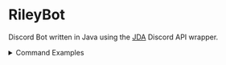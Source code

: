 # RileyBot

Discord Bot written in Java using the [JDA](https://github.com/DV8FromTheWorld/JDA) Discord API wrapper.
<details>
  <summary>Command Examples</summary>

  ## Commands
  <details>
  <summary>Stocks Command</summary>
 
  ### Description
  Uses the [Finnhub](https://finnhub.io/) and [Messari](https://messari.io/) APIs to search for and display stock/crypto currency prices.
  
  [View code](src/main/java/Command/Commands/StocksCommand.java)

  ### Usage
  `$query` where `query` is a stock/crypto symbol, company name, or ID.

  Alternatively, `$stock query` or `$crypto query` may be used to search specifically for stock or crypto.

  If a singular matching symbol is found, the market data for that symbol is displayed, otherwise a pageable message containing the search results will be shown.

  #### Example(s)
  ![alt text](src/main/resources/Readme/StocksCommand/single_result.gif "Single result")
  ![alt text](src/main/resources/Readme/StocksCommand/search_results.gif "Multiple results")
  </details>
  <details>
  <summary>Blitz Command</summary>
 
  ### Description
  Uses the [Blitz.gg](https://blitz.gg/) API to display League of Legends champion build data.
  
  [View code](src/main/java/Command/Commands/BlitzCommand.java)

  ### Usage
  `blitz [champion] [role]` where `champion` is the name of a champion and `role` is the name of a role.

  #### Example(s)
  ![alt text](src/main/resources/Readme/BlitzCommand/champion_search.gif "Darius champion build")
  </details>
    <details>
  <summary>Match History Command</summary>
 
  ### Description
  Uses the [COD API](https://github.com/Lierrmm/Node-CallOfDuty) to display a player's match history in Modern Warfare/Cold War.
  
  [View code](src/main/java/Command/Structure/MatchHistoryCommand.java)

  ### Usage
  `[platform] [trigger] [name] [match ID]` where `platform` is one of `XBOX, XBL, PSN, BATTLE` (optional & assumed to be Battle.net), `trigger` is one of `mwhistory, cwhistory` (depending on the game), `name` is the player name to search, and `match ID` is optional however when specified will display the player's stats for a specific match.

  #### Example(s)
  ![alt text](src/main/resources/Readme/MatchHistoryCommand/match_history.gif "View match history")
  ![alt text](src/main/resources/Readme/MatchHistoryCommand/specific_match.gif "View specific match")
  </details>
    <details>
  <summary>Deal or No Deal Command</summary>
 
  ### Description
  Play a game of Deal or No Deal using a programmatically built image as the UI.
  
  [View code](src/main/java/Command/Commands/DealOrNoDealCommand.java)

  ### Usage
  `dd start` to begin a game
  
  `dd select [case #]` to select your case
  
  `dd open [case #]` to open a case
  
  `dd [deal/no deal]` to make/deny a deal
  
  `dd forfeit` to end a game
 
  #### Example(s)
  ![alt text](src/main/resources/Readme/DealOrNoDealCommand/playing.gif "Playing Deal or No Deal")
  </details>
   <details>
  <summary>Dictionary Command</summary>
 
  ### Description
  Uses the Merriam-Webster dictionary to display definitions of a given word, pairs the definition with a random image found using the [Unsplash API - Search photos by keyword endpoint](https://unsplash.com/documentation#search-photos) (with the dictionary word as the keyword).
  
  [View code](src/main/java/Command/Commands/DictionaryCommand.java)

  ### Usage
  `define [word]` where `word` is the word to find in the dictionary.
  If more than one word is found, the results will be displayed in a pageable message.

  #### Example(s)
  ![alt text](src/main/resources/Readme/DictionaryCommand/definition.gif "Word definition")
  ![alt text](src/main/resources/Readme/DictionaryCommand/multiple_definitions.gif "Multiple results")
  </details>
     <details>
  <summary>Grand Exchange Command</summary>
 
  ### Description
  Uses the [OSRS Wiki Grand Exchange API](https://oldschool.runescape.wiki/w/RuneScape:Real-time_Prices) to search for & display item prices.
  
  [View code](src/main/java/Command/Commands/GrandExchangeCommand.java)

  ### Usage
  `g.e [query]` where `query` is either the name or ID of an item.
  If more than one item is found, the results will be displayed in a pageable message.

  #### Example(s)
  ![alt text](src/main/resources/Readme/GrandExchangeCommand/item_price.gif "Item price")
  ![alt text](src/main/resources/Readme/GrandExchangeCommand/multiple_items.gif "Multiple results")
  </details>
       <details>
  <summary>Gunfight Command</summary>
 
  ### Description
  Win/loss tracker for Modern Warfare. Buttons are used to add wins & losses, results are saved to a leaderboard.
  
  [View code](src/main/java/Command/Commands/Passive/GunfightCommand.java)

  ### Usage
  `gunfight!` to begin a session or to re-send the tracker message.
         
  `leaderboard!` to view the leaderboard.
         
  `leaderboard! [#]` to view a specific session from the leaderboard.

  #### Example(s)
  ![alt text](src/main/resources/Readme/GunfightCommand/tracker.gif "Using the tracker")
  ![alt text](src/main/resources/Readme/GunfightCommand/leaderboard.gif "Viewing the leaderboard")
 </details>
         <details>
  <summary>Hangman Command</summary>
 
  ### Description
  Play a game of Hangman using a programmatically built image as the UI. The gallows is randomly selected from a variety of options. Either choose a word to play or get the bot to pick one from the dictionary.
  
  [View code](src/main/java/Command/Commands/HangmanCommand.java)

  ### Usage
  `hm start [word]` to start a game using the given `word`.
           
  `hm ai` to start a game with a word the bot picks from the dictionary.
           
  `hm stop` to forfeit the game.
  
  `hm hint` to unlock a letter in the word.

  #### Example(s)
  ![alt text](src/main/resources/Readme/HangmanCommand/playing.gif "Playing Hangman with a dictionary selected word")
 </details>
           <details>
  <summary>LOL Lookup Command</summary>
 
  ### Description
 Uses the [Riot Gamees API](https://developer.riotgames.com/apis) to look up a player's League of Legends stats and build an image displaying them.
  
  [View code](src/main/java/Command/Commands/Lookup/LOLLookupCommand.java)

  ### Usage
  `[region] lollookup [name]` where `region` is the optional region code e.g `oce` (region is assumed to be oce), and `name` is the player's summoner name.  
  
  #### Example(s)
  ![alt text](src/main/resources/Readme/LOLLookupCommand/lookup.gif "Looking up player stats")
 </details>
           <details>
  <summary>Execute Order 66 Command</summary>
 
  ### Description
This command uses a role named `target`.
             
This role is applied to all members when they join and may be manually added/removed as with any role.
             
Typing `kill list` will send a private message to the user displaying the list of members who are targeted.
             
By typing `execute order 66`, the bot will join the voice channel and play a random audio clip before kicking all members on the list. (Members who the bot cannot kick will be removed from the list prior to executing).
             
Kicked members will be sent a message with an invite back to the server.
  
  [View code](src/main/java/Command/Commands/ExecuteOrder/ExecuteOrder66Command.java)

  ### Usage
`kill list` to view targeted members.
             
`execute order 66` to kick the targeted members.
  
  #### Example(s)

  https://user-images.githubusercontent.com/42688609/122846622-5c0ff880-d35a-11eb-9420-842282f0c7d4.mp4
             
  ![alt text](src/main/resources/Readme/ExecuteOrder66Command/apology.png "Apology to the kicked member")

 </details>
             <details>
  <summary>Millionaire Command</summary>
 
  ### Description
This command allows the user to play a game of Who Wants to Be a Millionaire.
Buttons are used to answer questions/use the lifeline and winnings are saved in to a bank which is ranked on a leaderboard.
               
The questions are retrieved from the [Open Trivia DB](https://opentdb.com/) and are of random difficulty/topics.
  
  [View code](src/main/java/Command/Commands/MillionaireCommand.java)

  ### Usage
`millionaire start` to start the game.
               
`millionaire forfeit` to forfeit the game (keeping the winnings up until that point).
               
`millionaire bank` to view your bank.
               
`millionaire bank [@someone]` to view another member's bank (where `@someone` is the @mention of another member).
               
`millionaire leaderboard` to view the bank leaderboard
  
  #### Example(s)
             
  ![alt text](src/main/resources/Readme/MillionaireCommand/playing.gif "Playing Who Wants to Be a Millionaire")
  ![alt text](src/main/resources/Readme/MillionaireCommand/bank.gif "Viewing bank")
  ![alt text](src/main/resources/Readme/MillionaireCommand/leaderboard.gif "Viewing the leaderboard")

 </details>
           <details>
  <summary>MW Lookup Command</summary>
 
  ### Description

 Uses the [COD API](https://github.com/Lierrmm/Node-CallOfDuty) to look up a player's Modern Warfare stats and build an image displaying them. This image displays the player's best (most used) weapons, streaks, equipment, field upgrade, and commendations, alongside their Win/Loss and Kill/Death ratios.
  
  An optional query may be provided to display only a specific stat e.g a specific weapon or streak.
             
  [View code](src/main/java/Command/Commands/Lookup/MWStatsCommand.java)

  ### Usage
  `[platform] mwlookup [name]` where `platform` is one of `XBOX, XBL, PSN, BATTLE` (optional & assumed to be Battle.net), and `name` is the player name to search.
  
  Alternatively, `[platform] mwlookup [name] +[query]` may be provided, where `platform` and `name` are as above, and `query` is the name of a stat to display e.g `+bradley` to display only the player's Infantry Assault Vehicle stats.
             
  #### Example(s)
  ![alt text](src/main/resources/Readme/MWLookupCommand/full_lookup.gif "Looking up player's full stats")
  ![alt text](src/main/resources/Readme/MWLookupCommand/specific_lookup.gif "Looking up a specific stat for the player")
          <details>
          <summary>Player stats image</summary>
              ![alt text](src/main/resources/Readme/MWLookupCommand/stats.png "Player stats image")
         </details>
          <details>
          <summary>Specific stats image</summary>
              ![alt text](src/main/resources/Readme/MWLookupCommand/specific.png "Specific stats image")
         </details>
 </details>
             <details>
  <summary>MW Random Command</summary>
 
  ### Description
Generate a random Modern Warfare loadout and build an image to display it. Assign a random name to the loadout.
               
The generated loadout abides by all in-game restrictions e.g 2 primary weapons if the `overkill` perk is rolled. This also applies to the weapon attachments, where if a rolled attachment blocks another attachment category e.g a `barrel` attachment blocking the `muzzle` category, no `muzzle` category attachments will be added.
               
A short [comment](src/main/java/COD/LoadoutAnalysis.java) about the loadout is generated and appended to the message.
               
  Possible weapons & attachments can be seen [here](src/main/resources/COD/MW/Data/weapons.json).
                              
  [View code](src/main/java/Command/Commands/COD/MWRandomCommand.java)

  ### Usage
  `mwrandom`
             
  #### Example(s)
  ![alt text](src/main/resources/Readme/MWRandomCommand/loadouts.gif "Generating loadouts")
          <details>
          <summary>Example loadout</summary>
              ![alt text](src/main/resources/Readme/MWRandomCommand/example.png "Example loadout")
         </details>
 </details>
     <details>
  <summary>OSRS Lending Command</summary>
 
  ### Description
  Track OSRS item loans between members. Loans are accepted/declined via buttons and are displayed as a dynamically built bank image.
  
  [View code](src/main/java/Command/Commands/OSRSLendingCommand.java)

  ### Usage
 `osrslend [@loanee] [items]` where `@loanee` is the @mention of the member to loan items to, and `items` is a comma separated list of items with optional quantities e.g  `twisted bow, 500GP, monkfish x5`
       
 `osrslend forgive [loan id]` where `loan id` is the id of a loan to delete (must be the `loaner` of the items)
 
 `osrslend loans` to view a list of your incoming/outgoing loans
       
 `osrslend loans [loan id]` to view the details of a specific loan with the given `loan id`

  #### Example(s)
  ![alt text](src/main/resources/Readme/OSRSLendingCommand/creating_loan.gif "Creating a loan")
  ![alt text](src/main/resources/Readme/OSRSLendingCommand/viewing_loan.gif "Viewing loans")
  </details>
       <details>
  <summary>OSRS Lookup Command</summary>
 
  ### Description
 Uses the [OSRS Hiscores CSV API](https://secure.runescape.com/m=hiscore_oldschool/index_lite.ws?player=big+mike) and [Wise Old Man API](https://wiseoldman.net/docs) to look up a player's OSRS stats and build an image displaying them. This image displays the player's skills, bosses, clue scrolls, achievements, account type, and optional XP tracker.
  
  [View code](src/main/java/Command/Commands/Lookup/OSRSLookupCommand.java)

  ### Usage
  `[optional args] osrslookup [name]` where `name` is the name of the player to look up, and `optional args` is any combination of `xp`, `virtual`, and `league`.
  
  `xp` uses the [Wise Old Man API](https://wiseoldman.net/docs) to get the player's weekly XP gained and appends it to the image. If the player is not currently tracked on Wise Old Man, a request is made to begin tracking them for next time.
         
  `virtual` displays the player's virtual levels instead of their actual levels.
         
  `league` displays the player's Trailblazer League stats instead of their normal stats. Will display map/relic unlocks if exported from [osleague.tools](https://www.osleague.tools/) and uploaded using the [TrailBlazer Command](/src/main/java/Command/Commands/Runescape/TrailblazerCommand.java).
         
  The image is built in individual sections, allowing the exclusion/inclusion of sections dynamically, e.g if a player has no clue scroll completions, the clue scroll section is not added to the image.

  #### Example(s)
  ![alt text](src/main/resources/Readme/OSRSLookupCommand/lookup.gif "Looking up player stats")
          <details>
          <summary>Normal stats image</summary>
              ![alt text](src/main/resources/Readme/OSRSLookupCommand/standard.png "Standard image")
         </details>
         <details>
         <summary>League stats image</summary>
              ![alt text](src/main/resources/Readme/OSRSLookupCommand/league.png "League image")
         </details>
         <details>
           <summary>Virtual stats w/ XP tracker image</summary>       
              ![alt text](src/main/resources/Readme/OSRSLookupCommand/xp_virtual.png "Virtual stats w/ XP tracker")         
         </details>
  </details>
</details>
